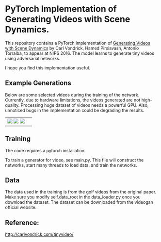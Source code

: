 PyTorch Implementation of Generating Videos with Scene Dynamics.
=====================================

This repository contains a PyTorch implementation of [Generating Videos with Scene Dynamics](http://web.mit.edu/vondrick/tinyvideo/) by Carl Vondrick, Hamed Pirsiavash, Antonio Torralba, to appear at NIPS 2016. The model learns to generate tiny videos using adversarial networks.

I hope you find this implementation useful.

Example Generations
-------------------
Below are some selected videos during the training of the network. Currently, due to hardware limitations, the videos generated are not high-quality. Processing huge dataset of videos needs a powerful GPU. Also, unnoticed bugs in the implementation could be degrading the results.

<table><tr><td>
<img src='https://media.giphy.com/media/l49JN6JV9Evt49NFS/giphy.gif'>
<img src='https://media.giphy.com/media/3oFzmtfseE1LYJSBDq/giphy.gif'>
<img src='https://media.giphy.com/media/3oFzmlwpcN3SGG8TgA/giphy.gif'>
</td><td>
</td></tr></table>

Training
--------
The code requires a pytorch installation. 

To train a generator for video, see main.py. This file will construct the networks, start many threads to load data, and train the networks.

Data
----
The data used in the training is from the golf videos from the original paper.
Make sure you modify self.data_root in the data_loader.py once you download the dataset. The dataset can be downloaded from the videogan official website.

Reference:
---------
http://carlvondrick.com/tinyvideo/
